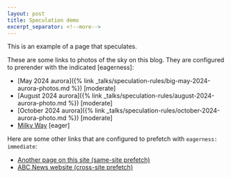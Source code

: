 ```yaml
---
layout: post
title: Speculation demo
excerpt_separator: <!--more-->
---
```


This is an example of a page that speculates.
<!--more-->

These are some links to photos of the sky on this blog. They are configured to prerender with
the indicated [eagerness]:
* [May 2024 aurora]({% link _talks/speculation-rules/big-may-2024-aurora-photos.md %}) [moderate]
* [August 2024 aurora]({% link _talks/speculation-rules/august-2024-aurora-photo.md %}) [moderate]
* [October 2024 aurora]({% link _talks/speculation-rules/october-2024-aurora-photo.md %}) [moderate]
* <a class="prerender-me" href="{% link _talks/speculation-rules/milky-way-photo.md %}">Milky Way</a> [eager]

Here are some other links that are configured to prefetch with `eagerness:
immediate`:
* <a class="prefetch-me" href="{% post_url 2024-05-16-site-in-progress
  %}">Another page on this site (same-site prefetch)</a>
* <a class="prefetch-me" href="https://www.abc.net.au/news">ABC News website
  (cross-site prefetch)</a>

<script type="speculationrules">
    {
        "prerender": [
            {
                "where": { "selector_matches": ".prerender-me" },
                "eagerness": "eager"
            },
            {
                "where": { "href_matches": "/*aurora*" },
                "eagerness": "moderate"
            }
        ],
        "prefetch": [
            {
                "where": { "selector_matches": ".prefetch-me" },
                "eagerness": "immediate"
            }
        ]
    }
</script>
